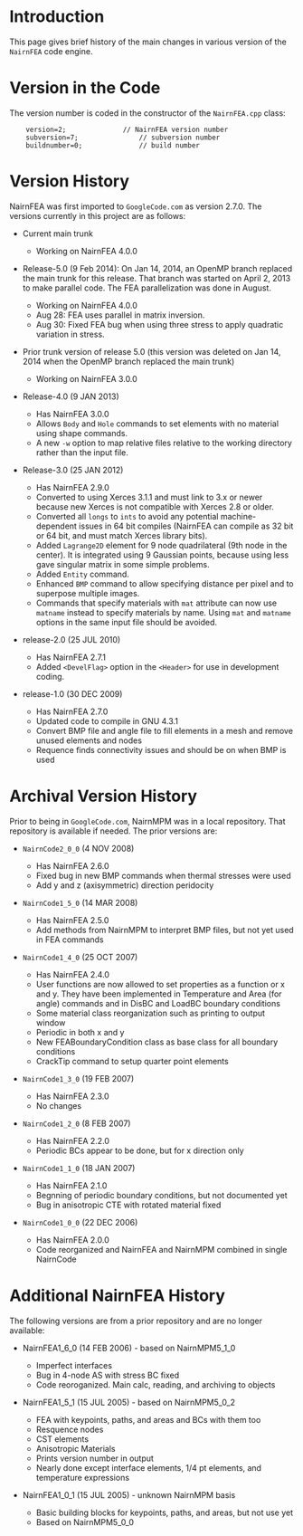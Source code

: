 # Introduction #

This page gives brief history of the main changes in various version of the `NairnFEA` code engine.

# Version in the Code #

The version number is coded in the constructor of the `NairnFEA.cpp` class:

```
	version=2;				// NairnFEA version number
	subversion=7;				// subversion number
	buildnumber=0;				// build number
```

# Version History #

NairnFEA was first imported to `GoogleCode.com` as version 2.7.0. The versions currently in this project are as follows:

  * Current main trunk
    * Working on NairnFEA 4.0.0

  * Release-5.0 (9 Feb 2014): On Jan 14, 2014, an OpenMP branch replaced the main trunk for this release. That branch was started on April 2, 2013 to make parallel code. The FEA parallelization was done in August.
    * Working on NairnFEA 4.0.0
    * Aug 28: FEA uses parallel in matrix inversion.
    * Aug 30: Fixed FEA bug when using three stress to apply quadratic variation in stress.

  * Prior trunk version of release 5.0 (this  version was deleted on Jan 14, 2014 when the OpenMP branch replaced the main trunk)
    * Working on NairnFEA 3.0.0

  * Release-4.0 (9 JAN 2013)
    * Has NairnFEA 3.0.0
    * Allows `Body` and `Hole` commands to set elements with no material using shape commands.
    * A new `-w` option to map relative files relative to the working directory rather than the input file.

  * Release-3.0 (25 JAN 2012)
    * Has NairnFEA 2.9.0
    * Converted to using Xerces 3.1.1 and must link to 3.x or newer because new Xerces is not compatible with Xerces 2.8 or older.
    * Converted all `longs` to `ints` to avoid any potential machine-dependent issues in 64 bit compiles (NairnFEA can compile as 32 bit or 64 bit, and must match Xerces library bits).
    * Added `Lagrange2D` element for 9 node quadrilateral (9th node in the center). It is integrated using 9 Gaussian points, because using less gave singular matrix in some simple problems.
    * Added `Entity` command.
    * Enhanced `BMP` command to allow specifying distance per pixel and to superpose multiple images.
    * Commands that specify materials with `mat` attribute can now use `matname` instead to specify materials by name. Using `mat` and `matname` options in the same input file should be avoided.

  * release-2.0 (25 JUL 2010)
    * Has NairnFEA 2.7.1
    * Added `<DevelFlag>` option in the `<Header>` for use in development coding.

  * release-1.0 (30 DEC 2009)
    * Has NairnFEA 2.7.0
    * Updated code to compile in GNU 4.3.1
    * Convert BMP file and angle file to fill elements in a mesh and remove unused elements and nodes
    * Requence finds connectivity issues and should be on when BMP is used

# Archival Version History #

Prior to being in `GoogleCode.com`, NairnMPM was in a local repository. That repository is available if needed. The prior versions are:

  * `NairnCode2_0_0` (4 NOV 2008)
    * Has NairnFEA 2.6.0
    * Fixed bug in new BMP commands when thermal stresses were used
    * Add y and z (axisymmetric) direction peridocity

  * `NairnCode1_5_0` (14 MAR 2008)
    * Has NairnFEA 2.5.0
    * Add methods from NairnMPM to interpret BMP files, but not yet used in FEA commands

  * `NairnCode1_4_0` (25 OCT 2007)
    * Has NairnFEA 2.4.0
    * User functions are now allowed to set properties as a function or x and y. They have been implemented in Temperature and Area (for angle) commands and in DisBC and LoadBC boundary conditions
    * Some material class reorganization such as printing to output window
    * Periodic in both x and y
    * New FEABoundaryCondition class as base class for all boundary conditions
    * CrackTip command to setup quarter point elements

  * `NairnCode1_3_0` (19 FEB 2007)
    * Has NairnFEA 2.3.0
    * No changes

  * `NairnCode1_2_0` (8 FEB 2007)
    * Has NairnFEA 2.2.0
    * Periodic BCs appear to be done, but for x direction only

  * `NairnCode1_1_0` (18 JAN 2007)
    * Has NairnFEA 2.1.0
    * Begnning of periodic boundary conditions, but not documented yet
    * Bug in anisotropic CTE with rotated material fixed

  * `NairnCode1_0_0` (22 DEC 2006)
    * Has NairnFEA 2.0.0
    * Code reorganized and NairnFEA and NairnMPM combined in single NairnCode

# Additional NairnFEA History #

The following versions are from a prior repository and are no longer available:

  * NairnFEA1\_6\_0 (14 FEB 2006) - based on NairnMPM5\_1\_0
    * Imperfect interfaces
    * Bug in 4-node AS with stress BC fixed
    * Code reoroganized. Main calc, reading, and archiving to objects

  * NairnFEA1\_5\_1 (15 JUL 2005) - based on NairnMPM5\_0\_2
    * FEA with keypoints, paths, and areas and BCs with them too
    * Resquence nodes
    * CST elements
    * Anisotropic Materials
    * Prints version number in output
    * Nearly done except interface elements, 1/4 pt elements, and temperature expressions

  * NairnFEA1\_0\_1 (15 JUL 2005) - unknown NairnMPM basis
    * Basic building blocks for keypoints, paths, and areas, but not use yet
    * Based on NairnMPM5\_0\_0